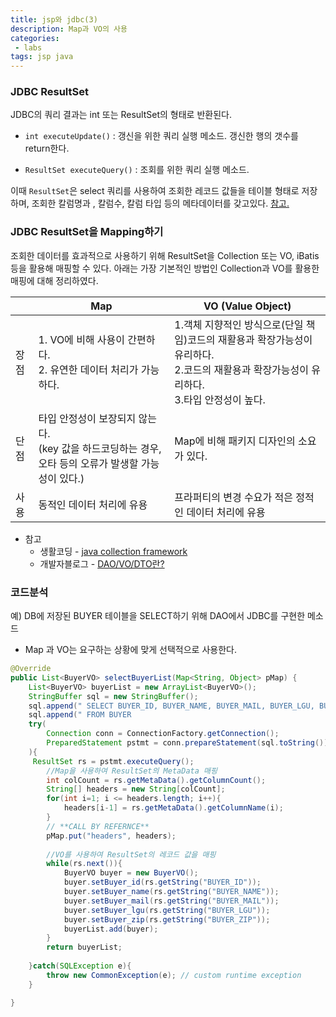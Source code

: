 ```yaml
---
title: jsp와 jdbc(3)
description: Map과 VO의 사용
categories:
 - labs
tags: jsp java
---
```


### JDBC ResultSet

JDBC의 쿼리 결과는 int 또는 ResultSet의 형태로 반환된다.

- `int executeUpdate()` : 갱신을 위한 쿼리 실행 메소드. 갱신한 행의 갯수를 return한다.

- `ResultSet executeQuery()` : 조회를 위한 쿼리 실행 메소드.

이때 `ResultSet`은 select 쿼리를 사용하여 조회한 레코드 값들을 테이블 형태로 저장하며, 조회한 칼럼명과 , 칼럼수, 칼럼 타입 등의 메타데이터를 갖고있다. 
[참고.](http://nyhooni.tistory.com/71)

### JDBC ResultSet을 Mapping하기

조회한 데이터를 효과적으로 사용하기 위해 ResultSet을 Collection 또는 VO, iBatis 등을 활용해 매핑할 수 있다.
아래는 가장 기본적인 방법인 Collection과 VO를 활용한 매핑에 대해 정리하였다.

| | Map | VO (Value Object) | 
|---|---|---|
|장점|1. VO에 비해 사용이 간편하다.<br/> 2. 유연한 데이터 처리가 가능하다.| 1.객체 지향적인 방식으로(단일 책임)코드의 재활용과 확장가능성이 유리하다. <br/>2.코드의 재활용과 확장가능성이 유리하다.<br/> 3.타입 안정성이 높다.
|단점|타입 안정성이 보장되지 않는다.<br/> (key 값을 하드코딩하는 경우, 오타 등의 오류가 발생할 가능성이 있다.) | Map에 비해 패키지 디자인의 소요가 있다.
|사용| 동적인 데이터 처리에 유용 | 프라퍼티의 변경 수요가 적은 정적인 데이터 처리에 유용

- 참고
    - 생활코딩 - [java collection framework]( https://opentutorials.org/course/1223/6446)
    - 개발자블로그 - [DAO/VO/DTO란?](http://genesis8.tistory.com/214)

### 코드분석

예) DB에 저장된 BUYER 테이블을 SELECT하기 위해 DAO에서 JDBC를 구현한 메소드
- Map 과 VO는 요구하는 상황에 맞게 선택적으로 사용한다.

```java
@Override
public List<BuyerVO> selectBuyerList(Map<String, Object> pMap) {
    List<BuyerVO> buyerList = new ArrayList<BuyerVO>();
    StringBuffer sql = new StringBuffer();
    sql.append(" SELECT BUYER_ID, BUYER_NAME, BUYER_MAIL, BUYER_LGU, BUYER_ZIP	");
    sql.append(" FROM BUYER														");
    try(
        Connection conn = ConnectionFactory.getConnection();
        PreparedStatement pstmt = conn.prepareStatement(sql.toString());
    ){
   	 ResultSet rs = pstmt.executeQuery();
   	    //Map을 사용하여 ResultSet의 MetaData 매핑
        int colCount = rs.getMetaData().getColumnCount();
        String[] headers = new String[colCount];
        for(int i=1; i <= headers.length; i++){
            headers[i-1] = rs.getMetaData().getColumnName(i);
        }
        // **CALL BY REFERNCE**
        pMap.put("headers", headers); 
        
        //VO를 사용하여 ResultSet의 레코드 값을 매핑
        while(rs.next()){
            BuyerVO buyer = new BuyerVO();
            buyer.setBuyer_id(rs.getString("BUYER_ID"));
            buyer.setBuyer_name(rs.getString("BUYER_NAME"));
            buyer.setBuyer_mail(rs.getString("BUYER_MAIL"));
            buyer.setBuyer_lgu(rs.getString("BUYER_LGU"));
            buyer.setBuyer_zip(rs.getString("BUYER_ZIP"));
            buyerList.add(buyer);
        }
        return buyerList;
        
    }catch(SQLException e){
        throw new CommonException(e); // custom runtime exception
    }

}
```





